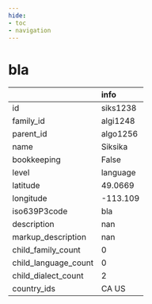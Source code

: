 ```yaml
---
hide:
- toc
- navigation
---
```

# bla
|                      | info     |
|:---------------------|:---------|
| id                   | siks1238 |
| family_id            | algi1248 |
| parent_id            | algo1256 |
| name                 | Siksika  |
| bookkeeping          | False    |
| level                | language |
| latitude             | 49.0669  |
| longitude            | -113.109 |
| iso639P3code         | bla      |
| description          | nan      |
| markup_description   | nan      |
| child_family_count   | 0        |
| child_language_count | 0        |
| child_dialect_count  | 2        |
| country_ids          | CA US    |
